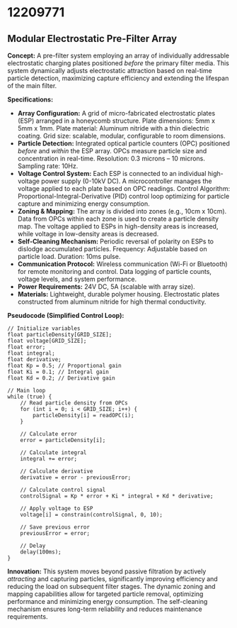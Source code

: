 # 12209771

## Modular Electrostatic Pre-Filter Array

**Concept:** A pre-filter system employing an array of individually addressable electrostatic charging plates positioned *before* the primary filter media. This system dynamically adjusts electrostatic attraction based on real-time particle detection, maximizing capture efficiency and extending the lifespan of the main filter.

**Specifications:**

*   **Array Configuration:** A grid of micro-fabricated electrostatic plates (ESP) arranged in a honeycomb structure. Plate dimensions: 5mm x 5mm x 1mm. Plate material: Aluminum nitride with a thin dielectric coating. Grid size: scalable, modular, configurable to room dimensions.
*   **Particle Detection:** Integrated optical particle counters (OPC) positioned *before* and *within* the ESP array. OPCs measure particle size and concentration in real-time. Resolution: 0.3 microns – 10 microns. Sampling rate: 10Hz.
*   **Voltage Control System:** Each ESP is connected to an individual high-voltage power supply (0-10kV DC). A microcontroller manages the voltage applied to each plate based on OPC readings. Control Algorithm: Proportional-Integral-Derivative (PID) control loop optimizing for particle capture and minimizing energy consumption.
*   **Zoning & Mapping:** The array is divided into zones (e.g., 10cm x 10cm). Data from OPCs within each zone is used to create a particle density map. The voltage applied to ESPs in high-density areas is increased, while voltage in low-density areas is decreased.
*   **Self-Cleaning Mechanism:** Periodic reversal of polarity on ESPs to dislodge accumulated particles. Frequency: Adjustable based on particle load. Duration: 10ms pulse.
*   **Communication Protocol:** Wireless communication (Wi-Fi or Bluetooth) for remote monitoring and control. Data logging of particle counts, voltage levels, and system performance.
*   **Power Requirements:** 24V DC, 5A (scalable with array size).
*   **Materials:** Lightweight, durable polymer housing. Electrostatic plates constructed from aluminum nitride for high thermal conductivity.

**Pseudocode (Simplified Control Loop):**

```
// Initialize variables
float particleDensity[GRID_SIZE];
float voltage[GRID_SIZE];
float error;
float integral;
float derivative;
float Kp = 0.5; // Proportional gain
float Ki = 0.1; // Integral gain
float Kd = 0.2; // Derivative gain

// Main loop
while (true) {
    // Read particle density from OPCs
    for (int i = 0; i < GRID_SIZE; i++) {
        particleDensity[i] = readOPC(i);
    }

    // Calculate error
    error = particleDensity[i];

    // Calculate integral
    integral += error;

    // Calculate derivative
    derivative = error - previousError;

    // Calculate control signal
    controlSignal = Kp * error + Ki * integral + Kd * derivative;

    // Apply voltage to ESP
    voltage[i] = constrain(controlSignal, 0, 10);

    // Save previous error
    previousError = error;

    // Delay
    delay(100ms);
}
```

**Innovation:** This system moves beyond passive filtration by actively *attracting* and capturing particles, significantly improving efficiency and reducing the load on subsequent filter stages. The dynamic zoning and mapping capabilities allow for targeted particle removal, optimizing performance and minimizing energy consumption. The self-cleaning mechanism ensures long-term reliability and reduces maintenance requirements.